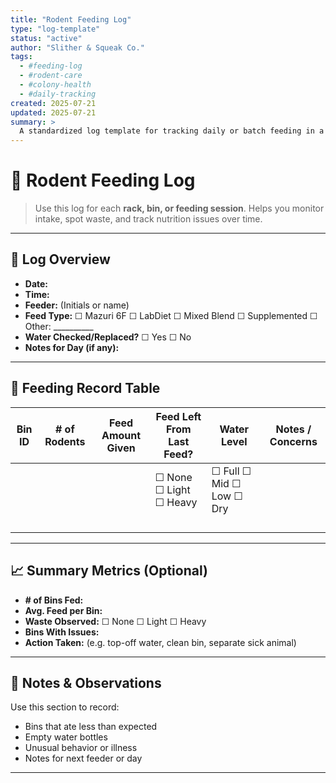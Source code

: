 ```yaml
---
title: "Rodent Feeding Log"
type: "log-template"
status: "active"
author: "Slither & Squeak Co."
tags:
  - #feeding-log
  - #rodent-care
  - #colony-health
  - #daily-tracking
created: 2025-07-21
updated: 2025-07-21
summary: >
  A standardized log template for tracking daily or batch feeding in a rodent breeding operation. Use to monitor intake, detect consumption trends, and ensure colony consistency.
---
```


# 🧾 Rodent Feeding Log

> Use this log for each **rack, bin, or feeding session**. Helps you monitor intake, spot waste, and track nutrition issues over time.

---

## 📌 Log Overview

- **Date:**  
- **Time:**  
- **Feeder:** (Initials or name)  
- **Feed Type:** ☐ Mazuri 6F ☐ LabDiet ☐ Mixed Blend ☐ Supplemented ☐ Other: __________  
- **Water Checked/Replaced?** ☐ Yes ☐ No  
- **Notes for Day (if any):**

---

## 🐀 Feeding Record Table

| Bin ID | # of Rodents | Feed Amount Given | Feed Left From Last Feed? | Water Level              | Notes / Concerns |
| ------ | ------------ | ----------------- | ------------------------- | ------------------------ | ---------------- |
|        |              |                   | ☐ None ☐ Light ☐ Heavy    | ☐ Full ☐ Mid ☐ Low ☐ Dry |                  |
|        |              |                   |                           |                          |                  |
|        |              |                   |                           |                          |                  |
|        |              |                   |                           |                          |                  |
|        |              |                   |                           |                          |                  |

---

## 📈 Summary Metrics (Optional)

- **# of Bins Fed:**  
- **Avg. Feed per Bin:**  
- **Waste Observed:** ☐ None ☐ Light ☐ Heavy  
- **Bins With Issues:**  
- **Action Taken:** (e.g. top-off water, clean bin, separate sick animal)

---

## 🧠 Notes & Observations

Use this section to record:
- Bins that ate less than expected  
- Empty water bottles  
- Unusual behavior or illness  
- Notes for next feeder or day

---

